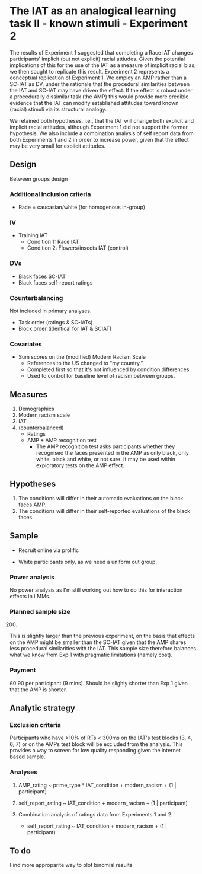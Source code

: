 # The IAT as an analogical learning task II - known stimuli - Experiment 2 

The results of Experiment 1 suggested that completing a Race IAT changes participants' implicit (but not explicit) racial attiudes. Given the potential implications of this for the use of the IAT as a measure of implicit racial bias, we then sought to replicate this result. Experiment 2 represents a conceptual replication of Experiment 1. We employ an AMP rather than a SC-IAT as DV, under the rationale that the procedural similarities between the IAT and SC-IAT may have driven the effect. If the effect is robust under a procedurally dissimilar task (the AMP) this would provide more credible evidence that the IAT can modify established attitudes toward known (racial) stimuli via its structural analogy. 

We retained both hypotheses, i.e., that the IAT will change both explicit and implicit racial attitudes, although Experiment 1 did not support the former hypothesis. We also include a combination analysis of self report data from both Experiments 1 and 2 in order to increase power, given that the effect may be very small for explicit attitudes. 

## Design

Between groups design

### Additional inclusion criteria

- Race = caucasian/white (for homogenous in-group)

### IV

- Training IAT 
  - Condition 1: Race IAT 
  - Condition 2: Flowers/insects IAT (control) 

### DVs

- Black faces SC-IAT
- Black faces self-report ratings

### Counterbalancing

Not included in primary analyses.

- Task order (ratings & SC-IATs)
- Block order (identical for IAT & SCIAT)

### Covariates

- Sum scores on the (modified) Modern Racism Scale
  - References to the US changed to "my country."
  - Completed first so that it's not influenced by condition differences.
  - Used to control for baseline level of racism between groups.

## Measures

1. Demographics
2. Modern racism scale
3. IAT
4. (counterbalanced)
   - Ratings
   - AMP + AMP recognition test
     - The AMP recognition test asks participants whether they recognised the faces presented in the AMP as only black, only white, black and white, or not sure. It may be used within exploratory tests on the AMP effect.

## Hypotheses

1. The conditions will differ in their automatic evaluations on the black faces AMP.
2. The conditions will differ in their self-reported evaluations of the black faces.

## Sample

- Recruit online via prolific


- White participants only, as we need a uniform out group.

### Power analysis

No power analysis as I'm still working out how to do this for interaction effects in LMMs. 

### Planned sample size

200.

This is slightly larger than the previous experiment, on the basis that effects on the AMP might be smaller than the SC-IAT given that the AMP shares less procedural similarities with the IAT. This sample size therefore balances what we know from Exp 1 with pragmatic limitations (namely cost).

### Payment

£0.90 per participant (9 mins). Should be slighly shorter than Exp 1 given that the AMP is shorter.

## Analytic strategy

### Exclusion criteria

Participants who have >10% of RTs < 300ms on the IAT's test blocks (3, 4, 6, 7) or on the AMPs test block will be excluded from the analysis. This provides a way to screen for low quality responding given the internet based sample.

### Analyses 

1. AMP_rating ~ prime_type * IAT_condition + modern_racism + (1 | participant)
2. self_report_rating ~ IAT_condition + modern_racism + (1 | participant)


3. Combination analysis of ratings data from Experiments 1 and 2.  
   - self_report_rating ~ IAT_condition + modern_racism + (1 | participant)

## To do

Find more approparite way to plot binomial results